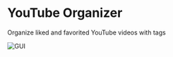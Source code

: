 # YouTube Organizer
Organize liked and favorited YouTube videos with tags

![GUI](https://i.imgur.com/a8i6AX7.png)
